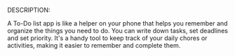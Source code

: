 DESCRIPTION:

A To-Do list app is like a helper on your phone that helps you remember and organize the things you need to do. You can write down tasks, set deadlines and set priority. It's a handy tool to keep track of your daily chores or activities, making it easier to remember and complete them.
